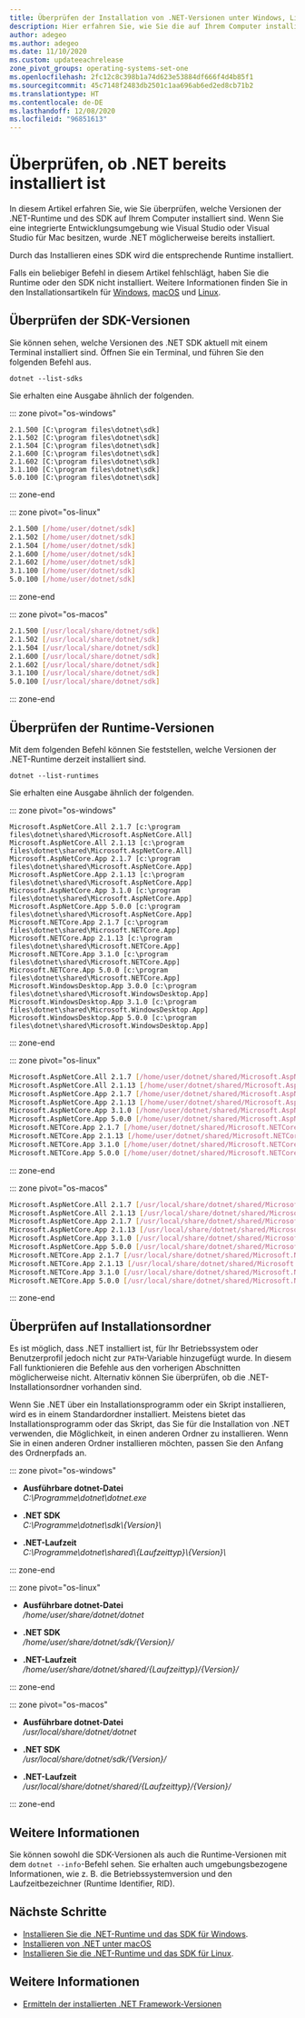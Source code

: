 ```yaml
---
title: Überprüfen der Installation von .NET-Versionen unter Windows, Linux und macOS (.NET)
description: Hier erfahren Sie, wie Sie die auf Ihrem Computer installierten .NET-Versionen auflisten. Zu den Versionen zählen die .NET-Runtime und das SDK.
author: adegeo
ms.author: adegeo
ms.date: 11/10/2020
ms.custom: updateeachrelease
zone_pivot_groups: operating-systems-set-one
ms.openlocfilehash: 2fc12c8c398b1a74d623e53884df666f4d4b85f1
ms.sourcegitcommit: 45c7148f2483db2501c1aa696ab6ed2ed8cb71b2
ms.translationtype: HT
ms.contentlocale: de-DE
ms.lasthandoff: 12/08/2020
ms.locfileid: "96851613"
---
```

# <a name="how-to-check-that-net-is-already-installed"></a>Überprüfen, ob .NET bereits installiert ist

In diesem Artikel erfahren Sie, wie Sie überprüfen, welche Versionen der .NET-Runtime und des SDK auf Ihrem Computer installiert sind. Wenn Sie eine integrierte Entwicklungsumgebung wie Visual Studio oder Visual Studio für Mac besitzen, wurde .NET möglicherweise bereits installiert.

Durch das Installieren eines SDK wird die entsprechende Runtime installiert.

Falls ein beliebiger Befehl in diesem Artikel fehlschlägt, haben Sie die Runtime oder den SDK nicht installiert. Weitere Informationen finden Sie in den Installationsartikeln für [Windows](windows.md), [macOS](macos.md) und [Linux](linux.md).

## <a name="check-sdk-versions"></a>Überprüfen der SDK-Versionen

Sie können sehen, welche Versionen des .NET SDK aktuell mit einem Terminal installiert sind. Öffnen Sie ein Terminal, und führen Sie den folgenden Befehl aus.

```dotnetcli
dotnet --list-sdks
```

Sie erhalten eine Ausgabe ähnlich der folgenden.

::: zone pivot="os-windows"

```console
2.1.500 [C:\program files\dotnet\sdk]
2.1.502 [C:\program files\dotnet\sdk]
2.1.504 [C:\program files\dotnet\sdk]
2.1.600 [C:\program files\dotnet\sdk]
2.1.602 [C:\program files\dotnet\sdk]
3.1.100 [C:\program files\dotnet\sdk]
5.0.100 [C:\program files\dotnet\sdk]
```

::: zone-end

::: zone pivot="os-linux"

```bash
2.1.500 [/home/user/dotnet/sdk]
2.1.502 [/home/user/dotnet/sdk]
2.1.504 [/home/user/dotnet/sdk]
2.1.600 [/home/user/dotnet/sdk]
2.1.602 [/home/user/dotnet/sdk]
3.1.100 [/home/user/dotnet/sdk]
5.0.100 [/home/user/dotnet/sdk]
```

::: zone-end

::: zone pivot="os-macos"

```bash
2.1.500 [/usr/local/share/dotnet/sdk]
2.1.502 [/usr/local/share/dotnet/sdk]
2.1.504 [/usr/local/share/dotnet/sdk]
2.1.600 [/usr/local/share/dotnet/sdk]
2.1.602 [/usr/local/share/dotnet/sdk]
3.1.100 [/usr/local/share/dotnet/sdk]
5.0.100 [/usr/local/share/dotnet/sdk]
```

::: zone-end

## <a name="check-runtime-versions"></a>Überprüfen der Runtime-Versionen

Mit dem folgenden Befehl können Sie feststellen, welche Versionen der .NET-Runtime derzeit installiert sind.

```dotnetcli
dotnet --list-runtimes
```

Sie erhalten eine Ausgabe ähnlich der folgenden.

::: zone pivot="os-windows"

```console
Microsoft.AspNetCore.All 2.1.7 [c:\program files\dotnet\shared\Microsoft.AspNetCore.All]
Microsoft.AspNetCore.All 2.1.13 [c:\program files\dotnet\shared\Microsoft.AspNetCore.All]
Microsoft.AspNetCore.App 2.1.7 [c:\program files\dotnet\shared\Microsoft.AspNetCore.App]
Microsoft.AspNetCore.App 2.1.13 [c:\program files\dotnet\shared\Microsoft.AspNetCore.App]
Microsoft.AspNetCore.App 3.1.0 [c:\program files\dotnet\shared\Microsoft.AspNetCore.App]
Microsoft.AspNetCore.App 5.0.0 [c:\program files\dotnet\shared\Microsoft.AspNetCore.App]
Microsoft.NETCore.App 2.1.7 [c:\program files\dotnet\shared\Microsoft.NETCore.App]
Microsoft.NETCore.App 2.1.13 [c:\program files\dotnet\shared\Microsoft.NETCore.App]
Microsoft.NETCore.App 3.1.0 [c:\program files\dotnet\shared\Microsoft.NETCore.App]
Microsoft.NETCore.App 5.0.0 [c:\program files\dotnet\shared\Microsoft.NETCore.App]
Microsoft.WindowsDesktop.App 3.0.0 [c:\program files\dotnet\shared\Microsoft.WindowsDesktop.App]
Microsoft.WindowsDesktop.App 3.1.0 [c:\program files\dotnet\shared\Microsoft.WindowsDesktop.App]
Microsoft.WindowsDesktop.App 5.0.0 [c:\program files\dotnet\shared\Microsoft.WindowsDesktop.App]
```

::: zone-end

::: zone pivot="os-linux"

```bash
Microsoft.AspNetCore.All 2.1.7 [/home/user/dotnet/shared/Microsoft.AspNetCore.All]
Microsoft.AspNetCore.All 2.1.13 [/home/user/dotnet/shared/Microsoft.AspNetCore.All]
Microsoft.AspNetCore.App 2.1.7 [/home/user/dotnet/shared/Microsoft.AspNetCore.App]
Microsoft.AspNetCore.App 2.1.13 [/home/user/dotnet/shared/Microsoft.AspNetCore.App]
Microsoft.AspNetCore.App 3.1.0 [/home/user/dotnet/shared/Microsoft.AspNetCore.App]
Microsoft.AspNetCore.App 5.0.0 [/home/user/dotnet/shared/Microsoft.AspNetCore.App]
Microsoft.NETCore.App 2.1.7 [/home/user/dotnet/shared/Microsoft.NETCore.App]
Microsoft.NETCore.App 2.1.13 [/home/user/dotnet/shared/Microsoft.NETCore.App]
Microsoft.NETCore.App 3.1.0 [/home/user/dotnet/shared/Microsoft.NETCore.App]
Microsoft.NETCore.App 5.0.0 [/home/user/dotnet/shared/Microsoft.NETCore.App]
```

::: zone-end

::: zone pivot="os-macos"

```bash
Microsoft.AspNetCore.All 2.1.7 [/usr/local/share/dotnet/shared/Microsoft.AspNetCore.All]
Microsoft.AspNetCore.All 2.1.13 [/usr/local/share/dotnet/shared/Microsoft.AspNetCore.All]
Microsoft.AspNetCore.App 2.1.7 [/usr/local/share/dotnet/shared/Microsoft.AspNetCore.App]
Microsoft.AspNetCore.App 2.1.13 [/usr/local/share/dotnet/shared/Microsoft.AspNetCore.App]
Microsoft.AspNetCore.App 3.1.0 [/usr/local/share/dotnet/shared/Microsoft.AspNetCore.App]
Microsoft.AspNetCore.App 5.0.0 [/usr/local/share/dotnet/shared/Microsoft.AspNetCore.App]
Microsoft.NETCore.App 2.1.7 [/usr/local/share/dotnet/shared/Microsoft.NETCore.App]
Microsoft.NETCore.App 2.1.13 [/usr/local/share/dotnet/shared/Microsoft.NETCore.App]
Microsoft.NETCore.App 3.1.0 [/usr/local/share/dotnet/shared/Microsoft.NETCore.App]
Microsoft.NETCore.App 5.0.0 [/usr/local/share/dotnet/shared/Microsoft.NETCore.App]
```

::: zone-end

## <a name="check-for-install-folders"></a>Überprüfen auf Installationsordner

Es ist möglich, dass .NET installiert ist, für Ihr Betriebssystem oder Benutzerprofil jedoch nicht zur `PATH`-Variable hinzugefügt wurde. In diesem Fall funktionieren die Befehle aus den vorherigen Abschnitten möglicherweise nicht. Alternativ können Sie überprüfen, ob die .NET-Installationsordner vorhanden sind.

Wenn Sie .NET über ein Installationsprogramm oder ein Skript installieren, wird es in einem Standardordner installiert. Meistens bietet das Installationsprogramm oder das Skript, das Sie für die Installation von .NET verwenden, die Möglichkeit, in einen anderen Ordner zu installieren. Wenn Sie in einen anderen Ordner installieren möchten, passen Sie den Anfang des Ordnerpfads an.

::: zone pivot="os-windows"

- **Ausführbare dotnet-Datei**\
_C:\\Programme\\dotnet\\dotnet.exe_

- **.NET SDK**\
_C:\\Programme\\dotnet\\sdk\\{Version}\\_

- **.NET-Laufzeit**\
_C:\\Programme\\dotnet\\shared\\{Laufzeittyp}\\{Version}\\_

::: zone-end

::: zone pivot="os-linux"

- **Ausführbare dotnet-Datei**\
_/home/user/share/dotnet/dotnet_

- **.NET SDK**\
_/home/user/share/dotnet/sdk/{Version}/_

- **.NET-Laufzeit**\
_/home/user/share/dotnet/shared/{Laufzeittyp}/{Version}/_

::: zone-end

::: zone pivot="os-macos"

- **Ausführbare dotnet-Datei**\
_/usr/local/share/dotnet/dotnet_

- **.NET SDK**\
_/usr/local/share/dotnet/sdk/{Version}/_

- **.NET-Laufzeit**\
_/usr/local/share/dotnet/shared/{Laufzeittyp}/{Version}/_

::: zone-end

## <a name="more-information"></a>Weitere Informationen

Sie können sowohl die SDK-Versionen als auch die Runtime-Versionen mit dem `dotnet --info`-Befehl sehen. Sie erhalten auch umgebungsbezogene Informationen, wie z. B. die Betriebssystemversion und den Laufzeitbezeichner (Runtime Identifier, RID).

## <a name="next-steps"></a>Nächste Schritte

- [Installieren Sie die .NET-Runtime und das SDK für Windows](windows.md).
- [Installieren von .NET unter macOS](macos.md)
- [Installieren Sie die .NET-Runtime und das SDK für Linux](linux.md).

## <a name="see-also"></a>Weitere Informationen

- [Ermitteln der installierten .NET Framework-Versionen](../../framework/migration-guide/how-to-determine-which-versions-are-installed.md)
